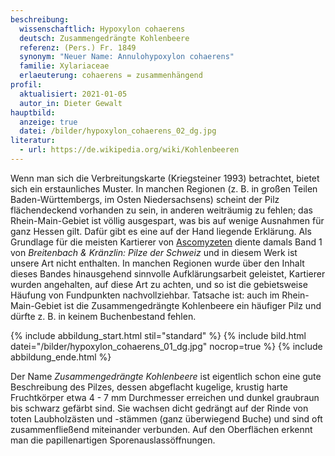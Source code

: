 ```yaml
---
beschreibung:
  wissenschaftlich: Hypoxylon cohaerens
  deutsch: Zusammengedrängte Kohlenbeere
  referenz: (Pers.) Fr. 1849
  synonym: "Neuer Name: Annulohypoxylon cohaerens"
  familie: Xylariaceae
  erlaeuterung: cohaerens = zusammenhängend
profil:
  aktualisiert: 2021-01-05
  autor_in: Dieter Gewalt
hauptbild:
  anzeige: true
  datei: /bilder/hypoxylon_cohaerens_02_dg.jpg
literatur:
  - url: https://de.wikipedia.org/wiki/Kohlenbeeren
---
```

Wenn man sich die Verbreitungskarte (Kriegsteiner 1993) betrachtet, bietet sich ein erstaunliches Muster. In manchen Regionen (z. B. in großen Teilen Baden-Württembergs, im Osten Niedersachsens) scheint der Pilz flächendeckend vorhanden zu sein, in anderen weiträumig zu fehlen; das Rhein-Main-Gebiet ist völlig ausgespart, was bis auf wenige Ausnahmen für ganz Hessen gilt. Dafür gibt es eine auf der Hand liegende Erklärung. Als Grundlage für die meisten Kartierer von [Ascomyzeten](Ascomyzeten "Glossar") diente damals Band 1 von *Breitenbach & Kränzlin: Pilze der Schweiz* und in diesem Werk ist unsere Art nicht enthalten. In manchen Regionen wurde über den Inhalt dieses Bandes hinausgehend sinnvolle Aufklärungsarbeit geleistet, Kartierer wurden angehalten, auf diese Art zu achten, und so ist die gebietsweise Häufung von Fundpunkten nachvollziehbar. Tatsache ist: auch im Rhein-Main-Gebiet ist die Zusammengedrängte Kohlenbeere ein häufiger Pilz und dürfte z. B. in keinem Buchenbestand fehlen.

{% include abbildung_start.html stil="standard" %}
{% include bild.html datei="/bilder/hypoxylon_cohaerens_01_dg.jpg" nocrop=true %}
{% include abbildung_ende.html %}

Der Name *Zusammengedrängte Kohlenbeere* ist eigentlich schon eine gute Beschreibung des Pilzes, dessen abgeflacht kugelige, krustig harte Fruchtkörper etwa 4 - 7 mm Durchmesser erreichen und dunkel graubraun bis schwarz gefärbt sind. Sie wachsen dicht gedrängt auf der Rinde von toten Laubholzästen und -stämmen (ganz überwiegend Buche) und sind oft zusammenfließend miteinander verbunden. Auf den Oberflächen erkennt man die papillenartigen Sporenauslassöffnungen.